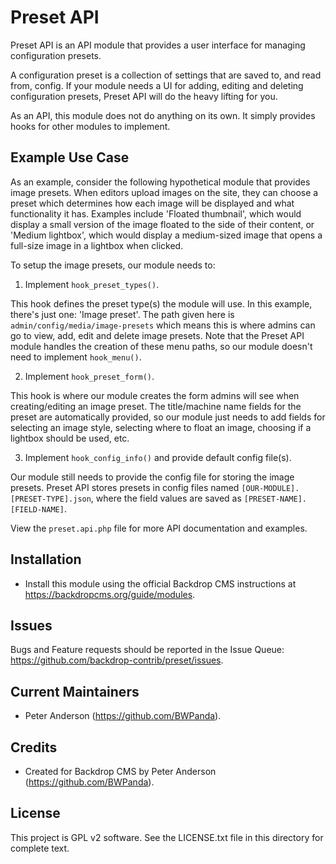 Preset API
==========

Preset API is an API module that provides a user interface for managing
configuration presets.

A configuration preset is a collection of settings that are saved to, and read
from, config. If your module needs a UI for adding, editing and deleting
configuration presets, Preset API will do the heavy lifting for you.

As an API, this module does not do anything on its own. It simply provides hooks
for other modules to implement.

Example Use Case
----------------

As an example, consider the following hypothetical module that provides image
presets. When editors upload images on the site, they can choose a preset which
determines how each image will be displayed and what functionality it has.
Examples include 'Floated thumbnail', which would display a small version of the
image floated to the side of their content, or 'Medium lightbox', which would
display a medium-sized image that opens a full-size image in a lightbox when
clicked.

To setup the image presets, our module needs to:

1. Implement `hook_preset_types()`.

  This hook defines the preset type(s) the module will use. In this example,
  there's just one: 'Image preset'. The path given here is
  `admin/config/media/image-presets` which means this is where admins can go to
  view, add, edit and delete image presets. Note that the Preset API module
  handles the creation of these menu paths, so our module doesn't need to
  implement `hook_menu()`.

2. Implement `hook_preset_form()`.

  This hook is where our module creates the form admins will see when
  creating/editing an image preset. The title/machine name fields for the preset
  are automatically provided, so our module just needs to add fields for
  selecting an image style, selecting where to float an image, choosing if a
  lightbox should be used, etc.

3. Implement `hook_config_info()` and provide default config file(s).

  Our module still needs to provide the config file for storing the image
  presets. Preset API stores presets in config files named
  `[OUR-MODULE].[PRESET-TYPE].json`, where the field values are saved as
  `[PRESET-NAME].[FIELD-NAME]`.

View the `preset.api.php` file for more API documentation and examples.

Installation
------------

- Install this module using the official Backdrop CMS instructions at
  https://backdropcms.org/guide/modules.

Issues
------

Bugs and Feature requests should be reported in the Issue Queue:
https://github.com/backdrop-contrib/preset/issues.

Current Maintainers
-------------------

- Peter Anderson (https://github.com/BWPanda).

Credits
-------

- Created for Backdrop CMS by Peter Anderson (https://github.com/BWPanda).

License
-------

This project is GPL v2 software. See the LICENSE.txt file in this directory for
complete text.
